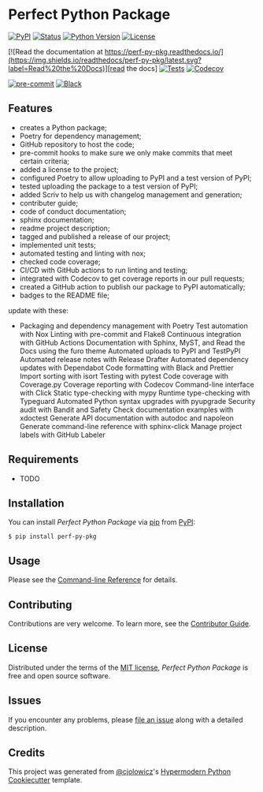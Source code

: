 # Perfect Python Package

[![PyPI](https://img.shields.io/pypi/v/perf-py-pkg.svg)][pypi_]
[![Status](https://img.shields.io/pypi/status/perf-py-pkg.svg)][status]
[![Python Version](https://img.shields.io/pypi/pyversions/perf-py-pkg)][python version]
[![License](https://img.shields.io/pypi/l/perf-py-pkg)][license]

[![Read the documentation at https://perf-py-pkg.readthedocs.io/](https://img.shields.io/readthedocs/perf-py-pkg/latest.svg?label=Read%20the%20Docs)][read the docs]
[![Tests](https://github.com/kulsuri/perf-py-pkg/workflows/Tests/badge.svg)][tests]
[![Codecov](https://codecov.io/gh/kulsuri/perf-py-pkg/branch/main/graph/badge.svg)][codecov]

[![pre-commit](https://img.shields.io/badge/pre--commit-enabled-brightgreen?logo=pre-commit&logoColor=white)][pre-commit]
[![Black](https://img.shields.io/badge/code%20style-black-000000.svg)][black]

[pypi_]: https://pypi.org/project/perf-py-pkg/
[status]: https://pypi.org/project/perf-py-pkg/
[python version]: https://pypi.org/project/perf-py-pkg
[read the docs]: https://perf-py-pkg.readthedocs.io/
[tests]: https://github.com/kulsuri/perf-py-pkg/actions?workflow=Tests
[codecov]: https://app.codecov.io/gh/kulsuri/perf-py-pkg
[pre-commit]: https://github.com/pre-commit/pre-commit
[black]: https://github.com/psf/black

## Features

- creates a Python package;
- Poetry for dependency management;
- GitHub repository to host the code;
- pre-commit hooks to make sure we only make commits that meet certain criteria;
- added a license to the project;
- configured Poetry to allow uploading to PyPI and a test version of PyPI;
- tested uploading the package to a test version of PyPI;
- added Scriv to help us with changelog management and generation;
- contributer guide;
- code of conduct documentation;
- sphinx documentation;
- readme project description;
- tagged and published a release of our project;
- implemented unit tests;
- automated testing and linting with nox;
- checked code coverage;
- CI/CD with GitHub actions to run linting and testing;
- integrated with Codecov to get coverage reports in our pull requests;
- created a GitHub action to publish our package to PyPI automatically;
- badges to the README file;

update with these:

- Packaging and dependency management with Poetry
  Test automation with Nox
  Linting with pre-commit and Flake8
  Continuous integration with GitHub Actions
  Documentation with Sphinx, MyST, and Read the Docs using the furo theme
  Automated uploads to PyPI and TestPyPI
  Automated release notes with Release Drafter
  Automated dependency updates with Dependabot
  Code formatting with Black and Prettier
  Import sorting with isort
  Testing with pytest
  Code coverage with Coverage.py
  Coverage reporting with Codecov
  Command-line interface with Click
  Static type-checking with mypy
  Runtime type-checking with Typeguard
  Automated Python syntax upgrades with pyupgrade
  Security audit with Bandit and Safety
  Check documentation examples with xdoctest
  Generate API documentation with autodoc and napoleon
  Generate command-line reference with sphinx-click
  Manage project labels with GitHub Labeler

## Requirements

- TODO

## Installation

You can install _Perfect Python Package_ via [pip] from [PyPI]:

```console
$ pip install perf-py-pkg
```

## Usage

Please see the [Command-line Reference] for details.

## Contributing

Contributions are very welcome.
To learn more, see the [Contributor Guide].

## License

Distributed under the terms of the [MIT license][license],
_Perfect Python Package_ is free and open source software.

## Issues

If you encounter any problems,
please [file an issue] along with a detailed description.

## Credits

This project was generated from [@cjolowicz]'s [Hypermodern Python Cookiecutter] template.

[@cjolowicz]: https://github.com/cjolowicz
[pypi]: https://pypi.org/
[hypermodern python cookiecutter]: https://github.com/cjolowicz/cookiecutter-hypermodern-python
[file an issue]: https://github.com/kulsuri/perf-py-pkg/issues
[pip]: https://pip.pypa.io/

<!-- github-only -->

[license]: https://github.com/kulsuri/perf-py-pkg/blob/main/LICENSE
[contributor guide]: https://github.com/kulsuri/perf-py-pkg/blob/main/CONTRIBUTING.md
[command-line reference]: https://perf-py-pkg.readthedocs.io/en/latest/usage.html
